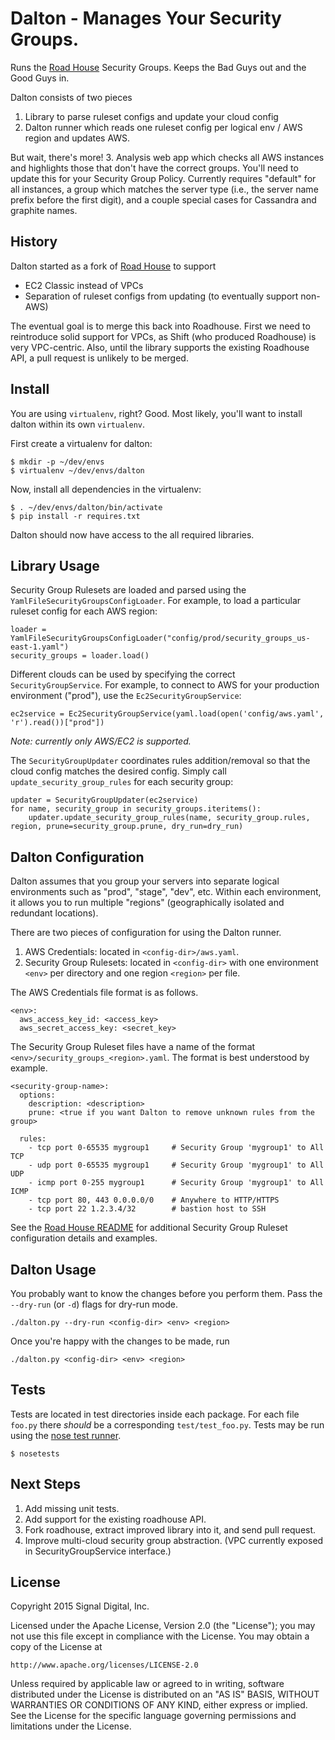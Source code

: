 # Dalton - Manages Your Security Groups.

Runs the [Road House](https://github.com/awsroadhouse/roadhouse) Security Groups.
Keeps the Bad Guys out and the Good Guys in.

Dalton consists of two pieces
1. Library to parse ruleset configs and update your cloud config
2. Dalton runner which reads one ruleset config per logical env / AWS region and updates AWS.

But wait, there's more!
3. Analysis web app which checks all AWS instances and highlights those that don't have the correct groups.
   You'll need to update this for your Security Group Policy. Currently requires "default" for all instances,
   a group which matches the server type (i.e., the server name prefix before the first digit), and a couple
   special cases for Cassandra and graphite names.

## History

Dalton started as a fork of [Road House](https://github.com/awsroadhouse/roadhouse) to support
- EC2 Classic instead of VPCs
- Separation of ruleset configs from updating (to eventually support non-AWS)

The eventual goal is to merge this back into Roadhouse. First we need to reintroduce solid support
for VPCs, as Shift (who produced Roadhouse) is very VPC-centric. Also, until the library supports
the existing Roadhouse API, a pull request is unlikely to be merged.

## Install

You are using `virtualenv`, right? Good. Most likely, you'll want to install dalton within its own `virtualenv`.

First create a virtualenv for dalton:

    $ mkdir -p ~/dev/envs
    $ virtualenv ~/dev/envs/dalton

Now, install all dependencies in the virtualenv:

    $ . ~/dev/envs/dalton/bin/activate
    $ pip install -r requires.txt

Dalton should now have access to the all required libraries.

## Library Usage

Security Group Rulesets are loaded and parsed using the `YamlFileSecurityGroupsConfigLoader`. For example,
to load a particular ruleset config for each AWS region:

    loader = YamlFileSecurityGroupsConfigLoader("config/prod/security_groups_us-east-1.yaml")
    security_groups = loader.load()

Different clouds can be used by specifying the correct `SecurityGroupService`. For example, to connect to AWS for your
production environment ("prod"), use the `Ec2SecurityGroupService`:

    ec2service = Ec2SecurityGroupService(yaml.load(open('config/aws.yaml', 'r').read())["prod"])

*Note: currently only AWS/EC2 is supported.*

The `SecurityGroupUpdater` coordinates rules addition/removal so that the cloud config matches the desired config.
Simply call `update_security_group_rules` for each security group:

    updater = SecurityGroupUpdater(ec2service)
    for name, security_group in security_groups.iteritems():
        updater.update_security_group_rules(name, security_group.rules, region, prune=security_group.prune, dry_run=dry_run)

## Dalton Configuration

Dalton assumes that you group your servers into separate logical environments such as "prod", "stage", "dev", etc.
Within each environment, it allows you to run multiple "regions" (geographically isolated and redundant locations).

There are two pieces of configuration for using the Dalton runner.

1. AWS Credentials: located in `<config-dir>/aws.yaml`.
2. Security Group Rulesets: located in `<config-dir>` with one environment `<env>` per directory and one region `<region>` per file.

The AWS Credentials file format is as follows.

    <env>:
      aws_access_key_id: <access_key>
      aws_secret_access_key: <secret_key>

The Security Group Ruleset files have a name of the format `<env>/security_groups_<region>.yaml`.
The format is best understood by example.

    <security-group-name>:
      options:
        description: <description>
        prune: <true if you want Dalton to remove unknown rules from the group>

      rules:
        - tcp port 0-65535 mygroup1     # Security Group 'mygroup1' to All TCP
        - udp port 0-65535 mygroup1     # Security Group 'mygroup1' to All UDP
        - icmp port 0-255 mygroup1      # Security Group 'mygroup1' to All ICMP
        - tcp port 80, 443 0.0.0.0/0    # Anywhere to HTTP/HTTPS
        - tcp port 22 1.2.3.4/32        # bastion host to SSH

See the [Road House README](https://github.com/awsroadhouse/roadhouse) for additional
Security Group Ruleset configuration details and examples.

## Dalton Usage

You probably want to know the changes before you perform them. Pass the `--dry-run` (or `-d`) flags for dry-run mode.

    ./dalton.py --dry-run <config-dir> <env> <region>

Once you're happy with the changes to be made, run

    ./dalton.py <config-dir> <env> <region>

## Tests

Tests are located in test directories inside each package. For each file `foo.py` there *should* be
a corresponding `test/test_foo.py`. Tests may be run using the [nose test runner](https://nose.readthedocs.org/en/latest/).

    $ nosetests

## Next Steps

1. Add missing unit tests.
2. Add support for the existing roadhouse API.
3. Fork roadhouse, extract improved library into it, and send pull request.
4. Improve multi-cloud security group abstraction. (VPC currently exposed in SecurityGroupService interface.)

## License

Copyright 2015 Signal Digital, Inc.

Licensed under the Apache License, Version 2.0 (the "License");
you may not use this file except in compliance with the License.
You may obtain a copy of the License at

    http://www.apache.org/licenses/LICENSE-2.0

Unless required by applicable law or agreed to in writing, software
distributed under the License is distributed on an "AS IS" BASIS,
WITHOUT WARRANTIES OR CONDITIONS OF ANY KIND, either express or implied.
See the License for the specific language governing permissions and
limitations under the License.

